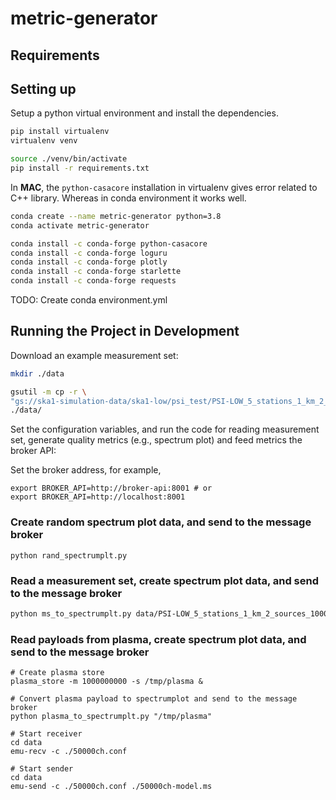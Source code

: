 
# metric-generator


## Requirements


## Setting up

Setup a python virtual environment and install the dependencies.

```bash
pip install virtualenv
virtualenv venv

source ./venv/bin/activate
pip install -r requirements.txt
```

In **MAC**, the `python-casacore` installation in virtualenv gives error related to C++ library. Whereas in conda environment it works well.

```bash
conda create --name metric-generator python=3.8
conda activate metric-generator

conda install -c conda-forge python-casacore
conda install -c conda-forge loguru
conda install -c conda-forge plotly
conda install -c conda-forge starlette
conda install -c conda-forge requests
```
TODO: Create conda environment.yml

## Running the Project in Development

Download an example measurement set:

```bash
mkdir ./data

gsutil -m cp -r \
"gs://ska1-simulation-data/ska1-low/psi_test/PSI-LOW_5_stations_1_km_2_sources_10000_channels-autocorr-noise.ms" \
./data/
```

Set the configuration variables, and run the code for reading measurement set, generate quality metrics (e.g., spectrum plot) and feed metrics the broker API:


Set the broker address, for example,
```
export BROKER_API=http://broker-api:8001 # or
export BROKER_API=http://localhost:8001
```

### Create random spectrum plot data, and send to the message broker

```
python rand_spectrumplt.py
```

### Read a measurement set, create spectrum plot data, and send to the message broker
```bash
python ms_to_spectrumplt.py data/PSI-LOW_5_stations_1_km_2_sources_10000_channels-autocorr-noise.ms

```

### Read payloads from plasma, create spectrum plot data, and send to the message broker
```
# Create plasma store
plasma_store -m 1000000000 -s /tmp/plasma &

# Convert plasma payload to spectrumplot and send to the message broker
python plasma_to_spectrumplt.py "/tmp/plasma"

# Start receiver
cd data
emu-recv -c ./50000ch.conf

# Start sender
cd data
emu-send -c ./50000ch.conf ./50000ch-model.ms
```